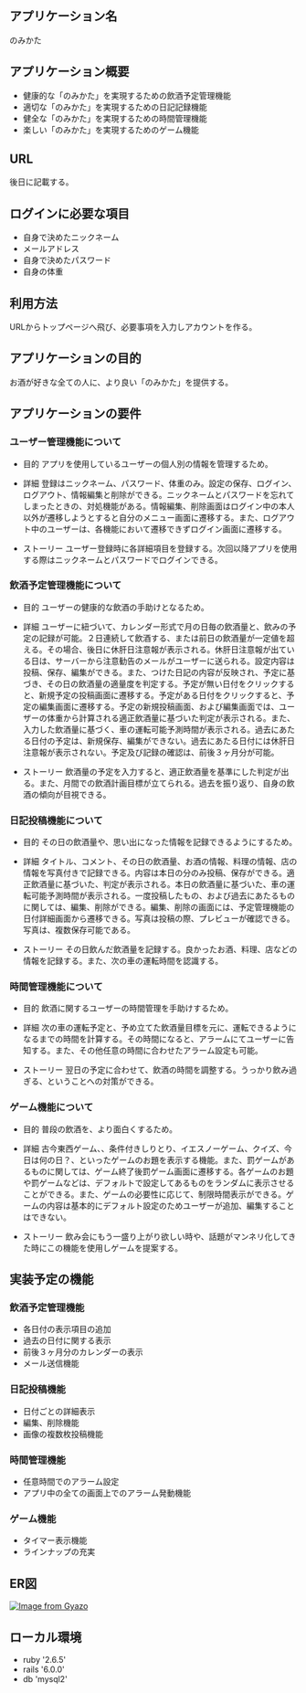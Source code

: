 ## アプリケーション名

のみかた

## アプリケーション概要

- 健康的な「のみかた」を実現するための飲酒予定管理機能
- 適切な「のみかた」を実現するための日記記録機能
- 健全な「のみかた」を実現するための時間管理機能
- 楽しい「のみかた」を実現するためのゲーム機能

## URL

後日に記載する。

## ログインに必要な項目

- 自身で決めたニックネーム
- メールアドレス
- 自身で決めたパスワード
- 自身の体重

## 利用方法

URLからトップページへ飛び、必要事項を入力しアカウントを作る。

## アプリケーションの目的

お酒が好きな全ての人に、より良い「のみかた」を提供する。

## アプリケーションの要件

### ユーザー管理機能について

- 目的
アプリを使用しているユーザーの個人別の情報を管理するため。

- 詳細
登録はニックネーム、パスワード、体重のみ。設定の保存、ログイン、ログアウト、情報編集と削除ができる。ニックネームとパスワードを忘れてしまったときの、対処機能がある。情報編集、削除画面はログイン中の本人以外が遷移しようとすると自分のメニュー画面に遷移する。また、ログアウト中のユーザーは、各機能において遷移できずログイン画面に遷移する。

- ストーリー
ユーザー登録時に各詳細項目を登録する。次回以降アプリを使用する際はニックネームとパスワードでログインできる。

### 飲酒予定管理機能について

- 目的
ユーザーの健康的な飲酒の手助けとなるため。

- 詳細
ユーザーに紐づいて、カレンダー形式で月の日毎の飲酒量と、飲みの予定の記録が可能。２日連続して飲酒する、または前日の飲酒量が一定値を超える。その場合、後日に休肝日注意報が表示される。休肝日注意報が出ている日は、サーバーから注意勧告のメールがユーザーに送られる。設定内容は投稿、保存、編集ができる。また、つけた日記の内容が反映され、予定に基づき、その日の飲酒量の適量度を判定する。予定が無い日付をクリックすると、新規予定の投稿画面に遷移する。予定がある日付をクリックすると、予定の編集画面に遷移する。予定の新規投稿画面、および編集画面では、ユーザーの体重から計算される適正飲酒量に基づいた判定が表示される。また、入力した飲酒量に基づく、車の運転可能予測時間が表示される。過去にあたる日付の予定は、新規保存、編集ができない。過去にあたる日付には休肝日注意報が表示されない。予定及び記録の確認は、前後３ヶ月分が可能。

- ストーリー
飲酒量の予定を入力すると、適正飲酒量を基準にした判定が出る。また、月間での飲酒計画目標が立てられる。過去を振り返り、自身の飲酒の傾向が目視できる。

### 日記投稿機能について

- 目的
その日の飲酒量や、思い出になった情報を記録できるようにするため。

- 詳細
タイトル、コメント、その日の飲酒量、お酒の情報、料理の情報、店の情報を写真付きで記録できる。内容は本日の分のみ投稿、保存ができる。適正飲酒量に基づいた、判定が表示される。本日の飲酒量に基づいた、車の運転可能予測時間が表示される。一度投稿したもの、および過去にあたるものに関しては、編集、削除ができる。編集、削除の画面には、予定管理機能の日付詳細画面から遷移できる。写真は投稿の際、プレビューが確認できる。写真は、複数保存可能である。

- ストーリー
その日飲んだ飲酒量を記録する。良かったお酒、料理、店などの情報を記録する。また、次の車の運転時間を認識する。

### 時間管理機能について

- 目的
飲酒に関するユーザーの時間管理を手助けするため。

- 詳細
次の車の運転予定と、予め立てた飲酒量目標を元に、運転できるようになるまでの時間を計算する。その時間になると、アラームにてユーザーに告知する。また、その他任意の時間に合わせたアラーム設定も可能。

- ストーリー
翌日の予定に合わせて、飲酒の時間を調整する。うっかり飲み過ぎる、ということへの対策ができる。

### ゲーム機能について

- 目的
普段の飲酒を、より面白くするため。

- 詳細
古今東西ゲーム、、条件付きしりとり、イエスノーゲーム、クイズ、今日は何の日？、といったゲームのお題を表示する機能。また、罰ゲームがあるものに関しては、ゲーム終了後罰ゲーム画面に遷移する。各ゲームのお題や罰ゲームなどは、デフォルトで設定してあるものをランダムに表示させることができる。また、ゲームの必要性に応じて、制限時間表示ができる。ゲームの内容は基本的にデフォルト設定のためユーザーが追加、編集することはできない。

- ストーリー
飲み会にもう一盛り上がり欲しい時や、話題がマンネリ化してきた時にこの機能を使用しゲームを提案する。

## 実装予定の機能

### 飲酒予定管理機能

- 各日付の表示項目の追加
- 過去の日付に関する表示
- 前後３ヶ月分のカレンダーの表示
- メール送信機能

### 日記投稿機能

- 日付ごとの詳細表示
- 編集、削除機能
- 画像の複数枚投稿機能

### 時間管理機能

- 任意時間でのアラーム設定
- アプリ中の全ての画面上でのアラーム発動機能

### ゲーム機能

- タイマー表示機能
- ラインナップの充実

## ER図

[![Image from Gyazo](https://i.gyazo.com/8a984287b6bfffa23291253323ad9e39.png)](https://gyazo.com/8a984287b6bfffa23291253323ad9e39)

## ローカル環境

- ruby '2.6.5'
- rails '6.0.0'
- db 'mysql2'